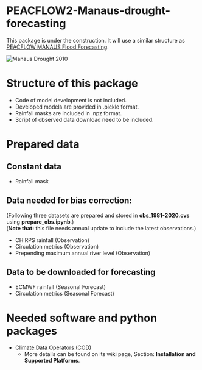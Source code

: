 # PEACFLOW2-Manaus-drought-forecasting
This package is under the construction. It will use a similar structure as [PEACFLOW MANAUS Flood Forecasting](https://github.com/achevuturi/PEACFLOW_Manaus-flood-forecasting/tree/master/Using_Observations).

![Manaus Drought 2010](./manaus_drought_2010.png)

# Structure of this package
* Code of model development is not included.
* Developed models are provided in .pickle format.
* Rainfall masks are included in .npz format.
* Script of observed data download need to be included.

# Prepared data
## Constant data
* Rainfall mask
## Data needed for bias correction:
(Following three datasets are prepared and stored in __obs_1981-2020.cvs__ using __prepare_obs.ipynb__.)\
(__Note that:__ this file needs annual update to include the latest observations.)
* CHIRPS rainfall (Observation)
* Circulation metrics (Observation)
* Prepending maximum annual river level (Observation)
## Data to be downloaded for forecasting
* ECMWF rainfall (Seasonal Forecast)
* Circulation metrics (Seasonal Forecast)

# Needed software and python packages
* [Climate Data Operators (COD)](https://code.mpimet.mpg.de/projects/cdo/wiki)
  * More details can be found on its wiki page, Section: __Installation and Supported Platforms__.
